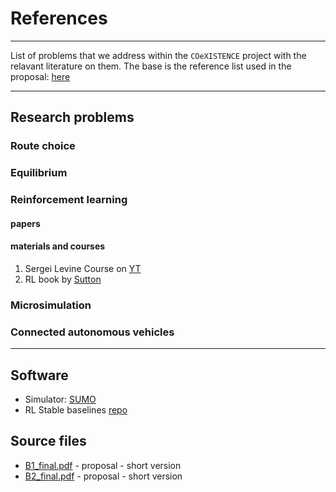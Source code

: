 # References
----

List of problems that we address within the `COeXISTENCE` project with the relavant literature on them.
The base is the reference list used in the proposal:  [here](files/full_references_from_proposal.pdf)


---

## Research problems

### Route choice

### Equilibrium

### Reinforcement learning

#### papers

#### materials and courses

1. Sergei Levine Course on [YT](https://www.youtube.com/watch?v=JHrlF10v2Og&list=PL_iWQOsE6TfXxKgI1GgyV1B_Xa0DxE5eH)
2. RL book by [Sutton]( https://www.google.pl/books/edition/Reinforcement_Learning_second_edition/sWV0DwAAQBAJ?hl=pl&gbpv=1&dq=sutton+barto&printsec=frontcover)

### Microsimulation 

### Connected autonomous vehicles

---

## Software

* Simulator: [SUMO](https://eclipse.dev/sumo/)
* RL Stable baselines [repo](https://stable-baselines.readthedocs.io/en/master/)
  


## Source files

* [B1_final.pdf](files/B1_final.pdf) - proposal - short version
* [B2_final.pdf](files/B2_final.pdf) - proposal - short version
